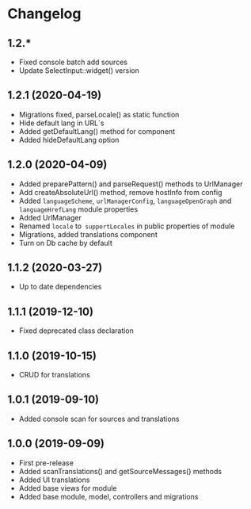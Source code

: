 Changelog
=========

## 1.2.*
 * Fixed console batch add sources
 * Update SelectInput::widget() version
 
## 1.2.1 (2020-04-19)
 * Migrations fixed, parseLocale() as static function
 * Hide default lang in URL`s
 * Added getDefaultLang() method for component
 * Added hideDefaultLang option
 
## 1.2.0 (2020-04-09)
 * Added preparePattern() and parseRequest() methods to UrlManager
 * Add createAbsoluteUrl() method, remove hostInfo from config
 * Added `languageScheme`, `urlManagerConfig`, `languageOpenGraph` and `languageHrefLang` module properties
 * Added UrlManager
 * Renamed `locale` to` supportLocales` in public properties of module
 * Migrations, added translations component
 * Turn on Db cache by default

## 1.1.2 (2020-03-27)
 * Up to date dependencies
 
## 1.1.1 (2019-12-10)
 * Fixed deprecated class declaration

## 1.1.0 (2019-10-15)
 * CRUD for translations
 
## 1.0.1 (2019-09-10)
 * Added console scan for sources and translations
 
## 1.0.0 (2019-09-09)
 * First pre-release
 * Added scanTranslations() and getSourceMessages() methods
 * Added UI translations
 * Added base views for module
 * Added base module, model, controllers and migrations


